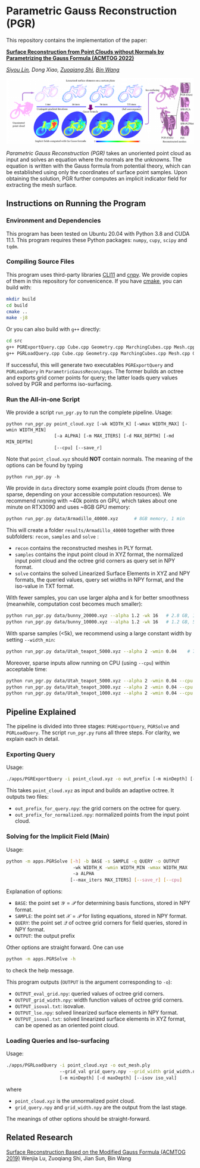 # Parametric Gauss Reconstruction (PGR)
This repository contains the implementation of the paper:

[**Surface Reconstruction from Point Clouds without Normals by Parametrizing the Gauss Formula (ACMTOG 2022)**](https://dl.acm.org/doi/10.1145/3554730)

*[Siyou Lin](https://jsnln.github.io/), Dong Xiao, [Zuoqiang Shi](https://shizqi.github.io/), [Bin Wang](https://binwangthss.github.io/)*

![](assets/pgr_teaser.png)

*Parametric Gauss Reconstruction (PGR)* takes an unoriented point cloud as input and solves an equation where the normals are the unknowns. The equation is written with the Gauss formula from potential theory, which can be established using only the coordinates of surface point samples. Upon obtaining the solution, PGR further computes an implicit indicator field for extracting the mesh surface.   

## Instructions on Running the Program

### Environment and Dependencies

This program has been tested on Ubuntu 20.04 with Python 3.8 and CUDA 11.1.  This program requires these Python packages: `numpy`, `cupy`, `scipy` and `tqdm`.

### Compiling Source Files

This program uses third-party libraries [CLI11](https://github.com/CLIUtils/CLI11) and [cnpy](https://github.com/rogersce/cnpy). We provide copies of them in this repository for convenicence. If you have [cmake](https://cmake.org/), you can build with:

```bash
mkdir build
cd build
cmake ..
make -j8
```

Or you can also build with `g++` directly:

```bash
cd src
g++ PGRExportQuery.cpp Cube.cpp Geometry.cpp MarchingCubes.cpp Mesh.cpp Octnode.cpp Octree.cpp ply.cpp plyfile.cpp cnpy/cnpy.cpp -ICLI11 -o ../apps/PGRExportQuery -lz -O2
g++ PGRLoadQuery.cpp Cube.cpp Geometry.cpp MarchingCubes.cpp Mesh.cpp Octnode.cpp Octree.cpp ply.cpp plyfile.cpp cnpy/cnpy.cpp -ICLI11 -o ../apps/PGRLoadQuery -lz -O2
```

If successful, this will generate two executables `PGRExportQuery` and `PGRLoadQuery` in `ParametricGaussRecon/apps`. The former builds an octree and exports grid corner points for query; the latter loads query values solved by PGR and performs iso-surfacing.

### Run the All-in-one Script

We provide a script `run_pgr.py` to run the complete pipeline. Usage:

```
python run_pgr.py point_cloud.xyz [-wk WIDTH_K] [-wmax WIDTH_MAX] [-wmin WIDTH_MIN]
                  [-a ALPHA] [-m MAX_ITERS] [-d MAX_DEPTH] [-md MIN_DEPTH]
                  [--cpu] [--save_r]
```

Note that `point_cloud.xyz` should __NOT__ contain normals. The meaning of the options can be found by typing

````
python run_pgr.py -h
````

We provide in `data` directory some example point clouds (from dense to sparse, depending on your accessible computation resources). We recommend running with ~40k points on GPU, which takes about one minute on RTX3090 and uses ~8GB GPU memory:

```bash
python run_pgr.py data/Armadillo_40000.xyz		# 8GB memory, 1 min
```

This will create a folder `results/Armadillo_40000` together with three subfolders: `recon`, `samples` and `solve` :

- `recon` contains the reconstructed meshes in PLY format.
- `samples` contains the input point cloud in XYZ format, the normalized input point cloud and the octree grid corners as query set in NPY format.
- `solve` contains the solved Linearized Surface Elements in XYZ and NPY formats, the queried values, query set widths in NPY format, and the iso-value in TXT format.

With fewer samples, you can use larger alpha and k for better smoothness (meanwhile, computation cost becomes much smaller):

```bash
python run_pgr.py data/bunny_20000.xyz --alpha 1.2 -wk 16	# 2.8 GB, 12 sec
python run_pgr.py data/bunny_10000.xyz --alpha 1.2 -wk 16	# 1.2 GB, 5 sec
```

With sparse samples (<5k), we recommend using a large constant width by setting `--width_min`:

```bash
python run_pgr.py data/Utah_teapot_5000.xyz --alpha 2 -wmin 0.04	# 700 MB, 1.7 sec
```

Moreover, sparse inputs allow running on CPU (using `--cpu`) within acceptable time:

```bash
python run_pgr.py data/Utah_teapot_5000.xyz --alpha 2 -wmin 0.04 --cpu	# 67 sec
python run_pgr.py data/Utah_teapot_3000.xyz --alpha 2 -wmin 0.04 --cpu	# 19 sec
python run_pgr.py data/Utah_teapot_1000.xyz --alpha 2 -wmin 0.04 --cpu	# 1.6 sec
```



## Pipeline Explained

The pipeline is divided into three stages: `PGRExportQuery`, `PGRSolve` and `PGRLoadQuery`. The script `run_pgr.py` runs all three steps. For clarity, we explain each in detail. 

### Exporting Query

Usage:

```bash
./apps/PGRExportQuery -i point_cloud.xyz -o out_prefix [-m minDepth] [-d maxDepth]
```

This takes `point_cloud.xyz` as input and builds an adaptive octree. It outputs two files:

- `out_prefix_for_query.npy`: the grid corners on the octree for query.
- `out_prefix_for_normalized.npy`: normalized points from the input point cloud.

### Solving for the Implicit Field (Main)

Usage:

```bash
python -m apps.PGRSolve [-h] -b BASE -s SAMPLE -q QUERY -o OUTPUT
						 -wk WIDTH_K -wmin WIDTH_MIN -wmax WIDTH_MAX
						 -a ALPHA
						[--max_iters MAX_ITERS] [--save_r] [--cpu]
```

Explanation of options:

- `BASE`: the point set $\mathcal{Y}=\mathcal{P}$ for determining basis functions, stored in NPY format.
- `SAMPLE`: the point set $\mathcal{X}=\mathcal{P}$ for listing equations, stored in NPY format.
- `QUERY`: the point set $\mathcal{Q}$ of octree grid corners for field queries, stored in NPY format.
- `OUTPUT`: the output prefix

Other options are straight forward. One can use

```bash
python -m apps.PGRSolve -h
```

to check the help message.

This program outputs (`OUTPUT` is the argument corresponding to `-o`):

- `OUTPUT_eval_grid.npy`: queried values of octree grid corners.
- `OUTPUT_grid_width.npy`: width function values of octree grid corners.
- `OUTPUT_isoval.txt`: isovalue.
- `OUTPUT_lse.npy`: solved linearized surface elements in NPY format.
- `OUTPUT_isoval.txt`: solved linearized surface elements in XYZ format, can be opened as an oriented point cloud.

### Loading Queries and Iso-surfacing

Usage:

```bash
./apps/PGRLoadQuery -i point_cloud.xyz -o out_mesh.ply
					--grid_val grid_query.npy --grid_width grid_width.npy
					[-m minDepth] [-d maxDepth] [--isov iso_val]
```

where

- `point_cloud.xyz` is the unnormalized point cloud.
- `grid_query.npy` and `grid_width.npy` are the output from the last stage.

The meanings of other options should be straight-forward.

## Related Research

[Surface Reconstruction Based on the Modified Gauss Formula  (ACMTOG 2019)](https://doi.org/10.1145/3233984)
Wenjia Lu, Zuoqiang Shi, Jian Sun,  Bin Wang

